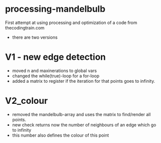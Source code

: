 # processing-mandelbulb
First attempt at using processing and optimization of a code from thecodingtrain.com

- there are two versions

# V1 - new edge detection
- moved n and maxinerations to global vars
- changed the while(true)-loop for a for-loop 
- added a matrix to register if the iteration for that points goes to infinity.

# V2_colour
- removed the mandelbulb-array and uses the matrix to find/render all points.
- new check returns now the number of neighbours of an edge which go to infinity
- this number also defines the colour of this point
